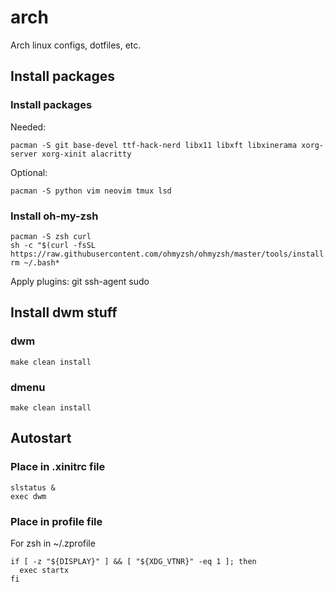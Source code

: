 # arch

Arch linux configs, dotfiles, etc.

## Install packages

### Install packages

Needed:

```shell
pacman -S git base-devel ttf-hack-nerd libx11 libxft libxinerama xorg-server xorg-xinit alacritty
```

Optional:

```shell
pacman -S python vim neovim tmux lsd
```

### Install oh-my-zsh

```shell
pacman -S zsh curl
sh -c "$(curl -fsSL https://raw.githubusercontent.com/ohmyzsh/ohmyzsh/master/tools/install.sh)"
rm ~/.bash*
```

Apply plugins: git ssh-agent sudo

## Install dwm stuff

### dwm

```shell
make clean install
```

### dmenu

```shell
make clean install
```

## Autostart

### Place in .xinitrc file

```shell
slstatus &
exec dwm
```

### Place in profile file

For zsh in ~/.zprofile

```shell
if [ -z "${DISPLAY}" ] && [ "${XDG_VTNR}" -eq 1 ]; then
  exec startx
fi
```
